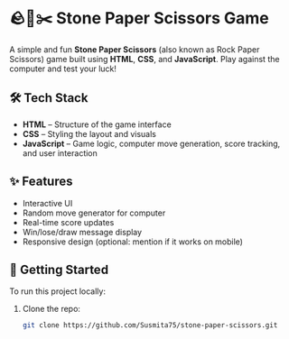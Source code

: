 # 🪨📄✂️ Stone Paper Scissors Game

A simple and fun **Stone Paper Scissors** (also known as Rock Paper Scissors) game built using **HTML**, **CSS**, and **JavaScript**. Play against the computer and test your luck!

## 🛠️ Tech Stack

- **HTML** – Structure of the game interface  
- **CSS** – Styling the layout and visuals  
- **JavaScript** – Game logic, computer move generation, score tracking, and user interaction  

## ✨ Features

- Interactive UI
- Random move generator for computer
- Real-time score updates
- Win/lose/draw message display
- Responsive design (optional: mention if it works on mobile)

## 🚀 Getting Started

To run this project locally:

1. Clone the repo:
   ```bash
   git clone https://github.com/Susmita75/stone-paper-scissors.git
